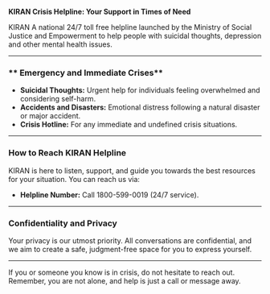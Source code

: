 **KIRAN Crisis Helpline: Your Support in Times of Need**

KIRAN A national 24/7 toll free helpline launched by the Ministry of Social Justice and Empowerment to help people with suicidal thoughts, depression and other mental health issues.

---

### ** Emergency and Immediate Crises**
- **Suicidal Thoughts:** Urgent help for individuals feeling overwhelmed and considering self-harm.
- **Accidents and Disasters:** Emotional distress following a natural disaster or major accident.
- **Crisis Hotline:** For any immediate and undefined crisis situations.

---

### **How to Reach KIRAN Helpline**
KIRAN is here to listen, support, and guide you towards the best resources for your situation. You can reach us via:

- **Helpline Number:** Call 1800-599-0019 (24/7 service).

---

### **Confidentiality and Privacy**
Your privacy is our utmost priority. All conversations are confidential, and we aim to create a safe, judgment-free space for you to express yourself.

---

If you or someone you know is in crisis, do not hesitate to reach out. Remember, you are not alone, and help is just a call or message away.

